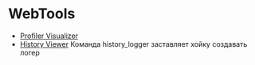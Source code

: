 # WebTools
* [Profiler Visualizer](https://economic-crisis.github.io/WebTools/profiler_visualizer/profiler_visualizer.html)
* [History Viewer](https://economic-crisis.github.io/WebTools/history_viewer/history_viewer.html)
Команда history_logger заставляет хойку создавать логер

